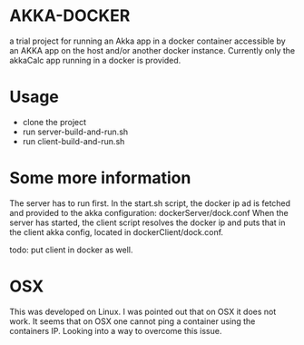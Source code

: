 # AKKA-DOCKER
a trial project for running an Akka app in a docker container accessible by an AKKA app on the host and/or another docker instance.
Currently only the akkaCalc app running in a docker is provided.

# Usage

* clone the project
* run server-build-and-run.sh
* run client-build-and-run.sh 


# Some more information

The server has to run first. In the start.sh script, the docker ip ad is fetched and provided to the akka configuration: dockerServer/dock.conf
When the server has started, the client script resolves the docker ip and puts that in the client akka config, located in dockerClient/dock.conf.

todo: put client in docker as well.

# OSX

This was developed on Linux. I was pointed out that on OSX it does not work. It seems that on OSX one cannot ping a container using the containers IP. Looking into a way to overcome this issue.
